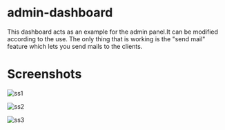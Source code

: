 # admin-dashboard
This dashboard acts as an example for the admin panel.It can be modified according to the use.
The only thing that is working is the "send mail" feature which lets you send mails to the clients.


# Screenshots
![ss1](https://user-images.githubusercontent.com/17175097/27511147-f49917fa-593b-11e7-8540-051102d976d0.PNG)

![ss2](https://user-images.githubusercontent.com/17175097/27511194-a1231dfe-593c-11e7-8dc4-13ac617c062b.PNG)


![ss3](https://user-images.githubusercontent.com/17175097/27511201-b387abe0-593c-11e7-9846-181a1ea9079e.PNG)

